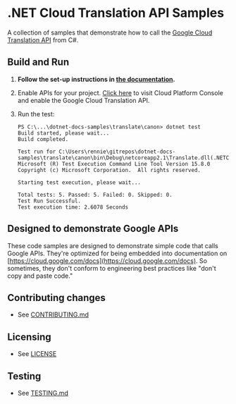 # .NET Cloud Translation API Samples

A collection of samples that demonstrate how to call the 
[Google Cloud Translation API](https://cloud.google.com/translate/) from C#.

## Build and Run

1.  **Follow the set-up instructions in [the documentation](https://cloud.google.com/dotnet/docs/setup).**

4.  Enable APIs for your project.
    [Click here](https://console.cloud.google.com/flows/enableapi?apiid=translate.googleapis.com&showconfirmation=true)
    to visit Cloud Platform Console and enable the Google Cloud Translation API.

9.  Run the test:
    ```
    PS C:\...\dotnet-docs-samples\translate\canon> dotnet test
    Build started, please wait...
    Build completed.

    Test run for C:\Users\rennie\gitrepos\dotnet-docs-samples\translate\canon\bin\Debug\netcoreapp2.1\Translate.dll(.NETCoreApp,Version=v2.1)
    Microsoft (R) Test Execution Command Line Tool Version 15.8.0
    Copyright (c) Microsoft Corporation.  All rights reserved.

    Starting test execution, please wait...

    Total tests: 5. Passed: 5. Failed: 0. Skipped: 0.
    Test Run Successful.
    Test execution time: 2.6078 Seconds    
	```

## Designed to demonstrate Google APIs

These code samples are designed to demonstrate simple code that calls Google
APIs.  They're optimized for being embedded into documentation on
[https://cloud.google.com/docs](https://cloud.google.com/docs).
So sometimes, they don't conform to engineering best practices like
"don't copy and paste code."

## Contributing changes

* See [CONTRIBUTING.md](../../../CONTRIBUTING.md)

## Licensing

* See [LICENSE](../../../LICENSE)

## Testing

* See [TESTING.md](../../../TESTING.md)
